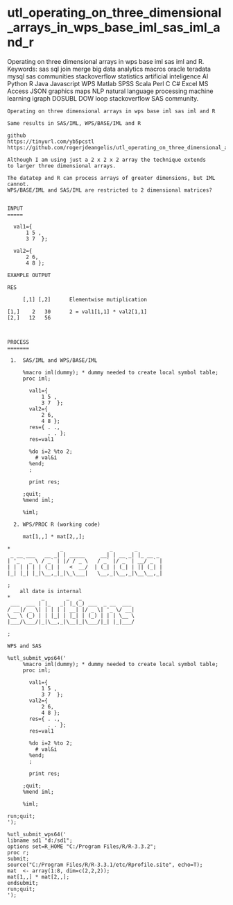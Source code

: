 # utl_operating_on_three_dimensional_arrays_in_wps_base_iml_sas_iml_and_r
Operating on three dimensional arrays in wps base iml sas iml and R. Keywords: sas sql join merge big data analytics macros oracle teradata mysql sas communities stackoverflow statistics artificial inteligence AI Python R Java Javascript WPS Matlab SPSS Scala Perl C C# Excel MS Access JSON graphics maps NLP natural language processing machine learning igraph DOSUBL DOW loop stackoverflow SAS community.

    Operating on three dimensional arrays in wps base iml sas iml and R

    Same results in SAS/IML, WPS/BASE/IML and R

    github
    https://tinyurl.com/yb5pcstl
    https://github.com/rogerjdeangelis/utl_operating_on_three_dimensional_arrays_in_wps_base_iml_sas_iml_and_r

    Although I am using just a 2 x 2 x 2 array the technique extends
    to larger three dimensional arrays.

    The datatep and R can process arrays of greater dimensions, but IML cannot.
    WPS/BASE/IML and SAS/IML are restricted to 2 dimensional matrices?


    INPUT
    =====

      val1={
          1 5 ,
          3 7  };

      val2={
          2 6,
          4 8 };

    EXAMPLE OUTPUT

    RES

         [,1] [,2]      Elementwise mutiplication

    [1,]    2   30      2 = val1[1,1] * val2[1,1]
    [2,]   12   56



    PROCESS
    =======

     1.  SAS/IML and WPS/BASE/IML

         %macro iml(dummy); * dummy needed to create local symbol table;
         proc iml;

           val1={
               1 5 ,
               3 7  };
           val2={
               2 6,
               4 8 };
           res={ . .,
                 . . };
           res=val1

           %do i=2 %to 2;
             # val&i
           %end;
           ;

           print res;

         ;quit;
         %mend iml;

         %iml;

      2. WPS/PROC R (working code)

         mat[1,,] * mat[2,,];

    *                _               _       _
     _ __ ___   __ _| | _____     __| | __ _| |_ __ _
    | '_ ` _ \ / _` | |/ / _ \   / _` |/ _` | __/ _` |
    | | | | | | (_| |   <  __/  | (_| | (_| | || (_| |
    |_| |_| |_|\__,_|_|\_\___|   \__,_|\__,_|\__\__,_|

    ;
        all date is internal
    *          _       _   _
     ___  ___ | |_   _| |_(_) ___  _ __  ___
    / __|/ _ \| | | | | __| |/ _ \| '_ \/ __|
    \__ \ (_) | | |_| | |_| | (_) | | | \__ \
    |___/\___/|_|\__,_|\__|_|\___/|_| |_|___/

    ;

    WPS and SAS

    %utl_submit_wps64('
         %macro iml(dummy); * dummy needed to create local symbol table;
         proc iml;

           val1={
               1 5 ,
               3 7  };
           val2={
               2 6,
               4 8 };
           res={ . .,
                 . . };
           res=val1

           %do i=2 %to 2;
             # val&i
           %end;
           ;

           print res;

         ;quit;
         %mend iml;

         %iml;

    run;quit;
    ');

    %utl_submit_wps64('
    libname sd1 "d:/sd1";
    options set=R_HOME "C:/Program Files/R/R-3.3.2";
    proc r;
    submit;
    source("C:/Program Files/R/R-3.3.1/etc/Rprofile.site", echo=T);
    mat  <- array(1:8, dim=c(2,2,2));
    mat[1,,] * mat[2,,];
    endsubmit;
    run;quit;
    ');
